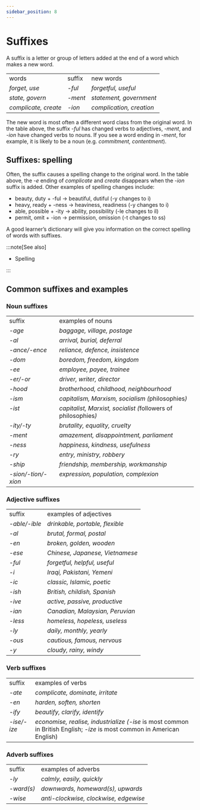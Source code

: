 ```yaml
---
sidebar_position: 8
---
```


# Suffixes

A suffix is a letter or group of letters added at the end of a word which makes a new word.

<table><tbody><tr valign="top"><td>words</td><td>suffix</td><td>new words</td></tr><tr valign="top"><td><i>forget, use</i></td><td><i>-ful</i></td><td><i>forgetful, useful</i></td></tr><tr valign="top"><td><i>state, govern</i></td><td><i>-ment</i></td><td><i>statement, government</i></td></tr><tr valign="top"><td><i>complicate, create</i></td><td><i>-ion</i></td><td><i>complication, creation</i></td></tr></tbody></table>

The new word is most often a different word class from the original word. In the table above, the suffix -*ful* has changed verbs to adjectives, -*ment*, and -*ion* have changed verbs to nouns. If you see a word ending in -*ment*, for example, it is likely to be a noun (e.g. *commitment, contentment*).

## Suffixes: spelling

Often, the suffix causes a spelling change to the original word. In the table above, the *\-e* ending of *complicate* and *create* disappears when the -*ion* suffix is added. Other examples of spelling changes include:

- beauty, duty \+ -ful → beautiful, dutiful (\-y changes to i)
- heavy, ready \+ -ness → heaviness, readiness (-y changes to i)
- able, possible + -ity → ability, possibility (-le changes to il)
- permit, omit \+ -ion → permission, omission (-t changes to ss)

A good learner’s dictionary will give you information on the correct spelling of words with suffixes.

:::note[See also]

- Spelling

:::

## Common suffixes and examples

### Noun suffixes

<table><tbody><tr valign="top"><td>suffix</td><td>examples of nouns</td></tr><tr valign="top"><td><i>-age</i></td><td><i>baggage, village, postage</i></td></tr><tr valign="top"><td><i>-al</i></td><td><i>arrival, burial, deferral</i></td></tr><tr valign="top"><td><i>-ance/-ence</i></td><td><i>reliance, defence, insistence</i></td></tr><tr valign="top"><td><i>-dom</i></td><td><i>boredom, freedom, kingdom</i></td></tr><tr valign="top"><td><i>-ee</i></td><td><i>employee, payee, trainee</i></td></tr><tr valign="top"><td><i>-er/-or</i></td><td><i>driver, writer, director</i></td></tr><tr valign="top"><td><i>-hood</i></td><td><i>brotherhood, childhood, neighbourhood</i></td></tr><tr valign="top"><td><i>-ism</i></td><td><i>capitalism, Marxism, socialism (</i>philosophies<i>)</i></td></tr><tr valign="top"><td><i>-ist</i></td><td><i>capitalist, Marxist, socialist (</i>followers of philosophies<i>)</i></td></tr><tr valign="top"><td><i>-ity/-ty</i></td><td><i>brutality, equality, cruelty</i></td></tr><tr valign="top"><td><i>-ment</i></td><td><i>amazement, disappointment, parliament</i></td></tr><tr valign="top"><td><i>-ness</i></td><td><i>happiness, kindness, usefulness</i></td></tr><tr valign="top"><td><i>-ry</i></td><td><i>entry, ministry, robbery</i></td></tr><tr valign="top"><td><i>-ship</i></td><td><i>friendship, membership, workmanship</i></td></tr><tr valign="top"><td><i>-sion/-tion/-xion</i></td><td><i>expression, population, complexion</i></td></tr></tbody></table>

### Adjective suffixes

<table><tbody><tr valign="top"><td>suffix</td><td>examples of adjectives</td></tr><tr valign="top"><td><i>-able/-ible</i></td><td><i>drinkable, portable, flexible</i></td></tr><tr valign="top"><td><i>-al</i></td><td><i>brutal, formal, postal</i></td></tr><tr valign="top"><td><i>-en</i></td><td><i>broken, golden, wooden</i></td></tr><tr valign="top"><td><i>-ese</i></td><td><i>Chinese, Japanese, Vietnamese</i></td></tr><tr valign="top"><td><i>-ful</i></td><td><i>forgetful, helpful, useful</i></td></tr><tr valign="top"><td><i>-i</i></td><td><i>Iraqi, Pakistani, Yemeni</i></td></tr><tr valign="top"><td><i>-ic</i></td><td><i>classic, Islamic, poetic</i></td></tr><tr valign="top"><td><i>-ish</i></td><td><i>British, childish, Spanish</i></td></tr><tr valign="top"><td><i>-ive</i></td><td><i>active, passive, productive</i></td></tr><tr valign="top"><td><i>-ian</i></td><td><i>Canadian, Malaysian, Peruvian</i></td></tr><tr valign="top"><td><i>-less</i></td><td><i>homeless, hopeless, useless</i></td></tr><tr valign="top"><td><i>-ly</i></td><td><i>daily, monthly, yearly</i></td></tr><tr valign="top"><td><i>-ous</i></td><td><i>cautious, famous, nervous</i></td></tr><tr valign="top"><td><i>-y</i></td><td><i>cloudy, rainy, windy</i></td></tr></tbody></table>

### Verb suffixes

<table><tbody><tr valign="top"><td>suffix</td><td>examples of verbs</td></tr><tr valign="top"><td><i>-ate</i></td><td><i>complicate, dominate, irritate</i></td></tr><tr valign="top"><td><i>-en</i></td><td><i>harden, soften, shorten</i></td></tr><tr valign="top"><td><i>-ify</i></td><td><i>beautify, clarify, identify</i></td></tr><tr valign="top"><td><i>-ise/-ize</i></td><td><i>economise, realise, industrialize (-ise</i> is most common in British English; <i>-ize</i> is most common in American English)</td></tr></tbody></table>

### Adverb suffixes

<table><tbody><tr valign="top"><td>suffix</td><td>examples of adverbs</td></tr><tr valign="top"><td><i>-ly</i></td><td><i>calmly, easily, quickly</i></td></tr><tr valign="top"><td><i>-ward(s)</i></td><td><i>downwards, homeward(s), upwards</i></td></tr><tr valign="top"><td><i>-wise</i></td><td><i>anti-clockwise, clockwise, edgewise</i></td></tr></tbody></table>
